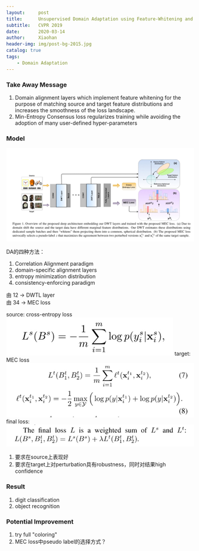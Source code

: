 ```yaml
---
layout:     post
title:      Unsupervised Domain Adaptation using Feature-Whitening and Consensus Loss
subtitle:   CVPR 2019
date:       2020-03-14
author:     Xiaohan
header-img: img/post-bg-2015.jpg
catalog: true
tags:
    - Domain Adaptation
---
```


### Take Away Message
1. Domain alignment layers which implement feature whitening for the purpose of matching source and target feature distributions and increases the smoothness of the loss landscape.
2. Min-Entropy Consensus loss regularizes training while avoiding the adoption of many user-defined hyper-parameters

### Model
![-w752](/img/15843077382687.jpg)


DA的四种方法：
1. Correlation Alignment paradigm
2. domain-specific alignment layers
3. entropy minimization distribution
4. consistency-enforcing paradigm  

由 12 -> DWTL layer  
由 34 -> MEC loss

source: cross-entropy loss
![-w200](/img/15843177084504.jpg)
target: MEC loss
![-w300](/img/15843177196984.jpg)
final loss:
![-w300](/img/15843177315198.jpg)
1. 要求在source上表现好
2. 要求在target上对perturbation具有robustness，同时对结果high confidence

### Result 
1. digit classification
2. object recognition

### Potential Improvement
1. try full "coloring"
2. MEC loss中pseudo label的选择方式？